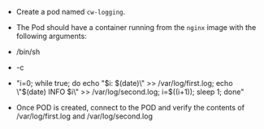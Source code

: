 - Create a pod named `cw-logging`.

- The Pod should have a container running from the `nginx` image with the following arguments:
- /bin/sh
- -c
- "i=0; while true; do echo \"$i: $(date)\" >> /var/log/first.log; echo \"$(date) INFO $i\" >> /var/log/second.log; i=$((i+1)); sleep 1; done"

- Once POD is created, connect to the POD and verify the contents of /var/log/first.log and /var/log/second.log